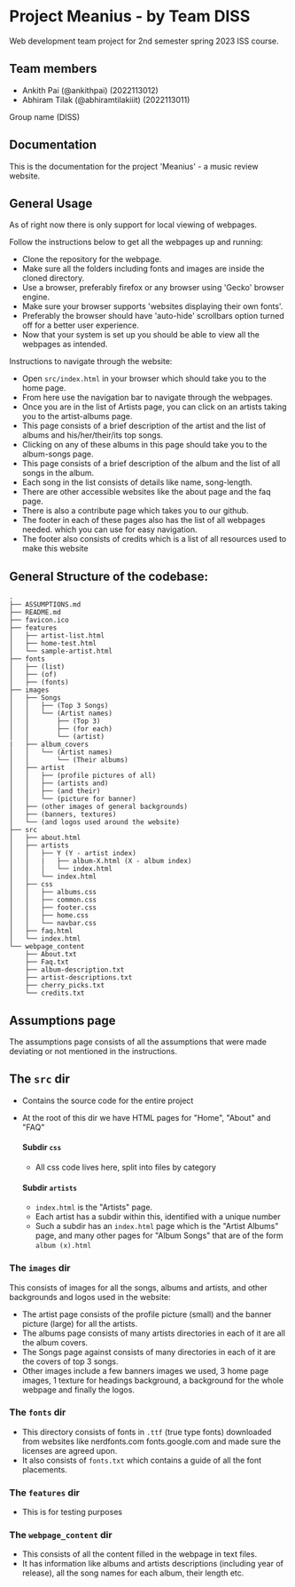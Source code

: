# Project Meanius - by Team DISS

Web development team project for 2nd semester spring 2023 ISS course.

## Team members

- Ankith Pai (@ankithpai) (2022113012)
- Abhiram Tilak (@abhiramtilakiiit) (2022113011)

Group name (DISS)

## Documentation

This is the documentation for the project 'Meanius' - a music review website.

## General Usage

As of right now there is only support for local viewing of webpages.

Follow the instructions below to get all the webpages up and running:

- Clone the repository for the webpage.
- Make sure all the folders including fonts and images are inside the cloned directory.
- Use a browser, preferably firefox or any browser using 'Gecko' browser engine.
- Make sure your browser supports 'websites displaying their own fonts'.
- Preferably the browser should have 'auto-hide' scrollbars option turned off for a better user experience.
- Now that your system is set up you should be able to view all the webpages as intended.

Instructions to navigate through the website:

- Open `src/index.html` in your browser which should take you to the home page.
- From here use the navigation bar to navigate through the webpages.
- Once you are in the list of Artists page, you can click on an artists taking you to the artist-albums page.
- This page consists of a brief description of the artist and the list of albums and his/her/their/its top songs.
- Clicking on any of these albums in this page should take you to the album-songs page.
- This page consists of a brief description of the album and the list of all songs in the album.
- Each song in the list consists of details like name, song-length.
- There are other accessible websites like the about page and the faq page.
- There is also a contribute page which takes you to our github.
- The footer in each of these pages also has the list of all webpages needed. which you can use for easy navigation.
- The footer also consists of credits which is a list of all resources used to make this website

## General Structure of the codebase:

```
.
├── ASSUMPTIONS.md
├── README.md
├── favicon.ico
├── features
│   ├── artist-list.html
│   ├── home-test.html
│   └── sample-artist.html
├── fonts
│   ├── (list)
│   ├── (of)
│   ├── (fonts)
├── images
│   ├── Songs
│   │   ├── (Top 3 Songs)
│   │   └── (Artist names)
│   │       ├── (Top 3)
│   │       ├── (for each)
│   │       └── (artist)
|   ├── album_covers
│   │   └── (Artist names)
│   │       └── (Their albums)
│   ├── artist
│   │   ├── (profile pictures of all)
│   │   ├── (artists and)
│   │   ├── (and their)
│   │   └── (picture for banner)
│   ├── (other images of general backgrounds)
│   ├── (banners, textures)
│   └── (and logos used around the website)
├── src
│   ├── about.html
│   ├── artists
│   │   ├── Y (Y - artist index)
│   │   |   ├── album-X.html (X - album index)
│   │   │   └── index.html
│   │   └── index.html
│   ├── css
│   │   ├── albums.css
│   │   ├── common.css
│   │   ├── footer.css
│   │   ├── home.css
│   │   └── navbar.css
│   ├── faq.html
│   └── index.html
└── webpage_content
    ├── About.txt
    ├── Faq.txt
    ├── album-description.txt
    ├── artist-descriptions.txt
    ├── cherry_picks.txt
    └── credits.txt

```

## Assumptions page

The assumptions page consists of all the assumptions that were made deviating or not mentioned in the instructions.

## The `src` dir

- Contains the source code for the entire project
- At the root of this dir we have HTML pages for "Home", "About" and "FAQ"

  #### Subdir `css`

  - All css code lives here, split into files by category

  #### Subdir `artists`

  - `index.html` is the "Artists" page.
  - Each artist has a subdir within this, identified with a unique number
  - Such a subdir has an `index.html` page which is the "Artist Albums" page, and many
    other pages for "Album Songs" that are of the form `album (x).html`

### The `images` dir

This consists of images for all the songs, albums and artists, and other backgrounds and logos used in the website:

- The artist page consists of the profile picture (small) and the banner picture (large) for all the artists.
- The albums page consists of many artists directories in each of it are all the album covers.
- The Songs page against consists of many directories in each of it are the covers of top 3 songs.
- Other images include a few banners images we used, 3 home page images, 1 texture for headings
  background, a background for the whole webpage and finally the logos.

### The `fonts` dir

- This directory consists of fonts in `.ttf` (true type fonts) downloaded from websites like nerdfonts.com
  fonts.google.com and made sure the licenses are agreed upon.
- It also consists of `fonts.txt` which contains a guide of all the font placements.

### The `features` dir

- This is for testing purposes

### The `webpage_content` dir

- This consists of all the content filled in the webpage in text files.
- It has information like albums and artists descriptions (including year of release),
  all the song names for each album, their length etc.
